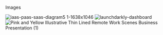 Images

![iaas-paas-saas-diagram5 1-1638x1046](https://user-images.githubusercontent.com/30686342/135739616-571e9508-b621-4e1f-80eb-c6114619290b.png)
![launchdarkly-dashboard](https://user-images.githubusercontent.com/30686342/135739623-a67e6838-988c-47b3-9f77-305d78529814.png)
![Pink and Yellow Illustrative Thin Lined Remote Work Scenes Business Presentation (1)](https://user-images.githubusercontent.com/30686342/135743797-db40debf-5280-4478-8382-fb68e1d35cc6.png)
